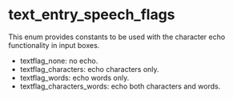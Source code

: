 # text_entry_speech_flags
This enum provides constants to be used with the character echo functionality in input boxes.

* textflag_none: no echo.
* textflag_characters: echo characters only.
* textflag_words: echo words only.
* textflag_characters_words: echo both characters and words.
